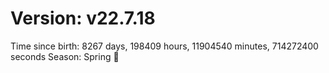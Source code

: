 # Version: v22.7.18
Time since birth: 8267 days, 198409 hours, 11904540 minutes, 714272400 seconds
Season: Spring 🌸
